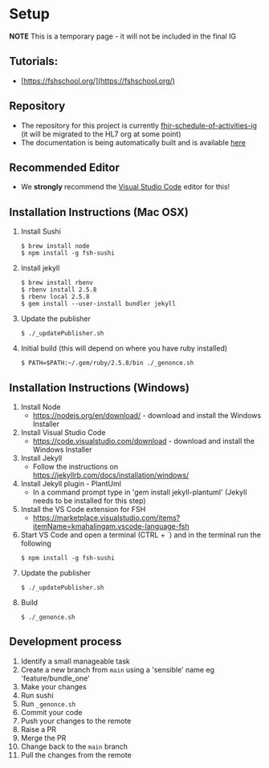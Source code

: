 # Setup

**NOTE** This is a temporary page - it will not be included in the final IG

## Tutorials:
* [https://fshschool.org/](https://fshschool.org/)

## Repository
* The repository for this project is currently [fhir-schedule-of-activities-ig](https://github.com/phuse-org/fhir-schedule-of-activities-ig) (it will be migrated to the HL7 org at some point)
* The documentation is being automatically built and is available [here](https://phuse-org.github.io/fhir-schedule-of-activities-ig/)


## Recommended Editor 
* We **strongly** recommend the [Visual Studio Code](https://code.visualstudio.com/) editor for this!

## Installation Instructions (Mac OSX)
1. Install Sushi
    ```shell
    $ brew install node
    $ npm install -g fsh-sushi 
    ```
2. Install jekyll
    ```shell
    $ brew install rbenv
    $ rbenv install 2.5.8
    $ rbenv local 2.5.8
    $ gem install --user-install bundler jekyll
    ```
3. Update the publisher
    ```shell
    $ ./_updatePublisher.sh
    ```
4. Initial build (this will depend on where you have ruby installed)
    ```shell
    $ PATH=$PATH:~/.gem/ruby/2.5.8/bin ./_genonce.sh
    ```

## Installation Instructions (Windows)
1. Install Node
    * https://nodejs.org/en/download/ - download and install the Windows Installer 
2. Install Visual Studio Code 
    * https://code.visualstudio.com/download - download and install the Windows Installer
3. Install Jekyll 
    * Follow the instructions on https://jekyllrb.com/docs/installation/windows/
4. Install Jekyll plugin - PlantUml
    * In a command prompt type in 'gem install jekyll-plantuml' (Jekyll needs to be installed for this step)
5. Install the VS Code extension for FSH
    * https://marketplace.visualstudio.com/items?itemName=kmahalingam.vscode-language-fsh 
6. Start VS Code and open a terminal (CTRL + `) and in the terminal run the following
    ```shell
    $ npm install -g fsh-sushi 
    ```
7. Update the publisher
    ```shell
    $ ./_updatePublisher.sh
    ```
8. Build
    ```shell
    $ ./_genonce.sh
    ```
## Development process
1. Identify a small manageable task
2. Create a new branch from `main` using a 'sensible' name eg 'feature/bundle_one'
3. Make your changes
4. Run sushi
5. Run `_genonce.sh`
6. Commit your code
7. Push your changes to the remote
8. Raise a PR
9. Merge the PR
10. Change back to the `main` branch
11. Pull the changes from the remote


